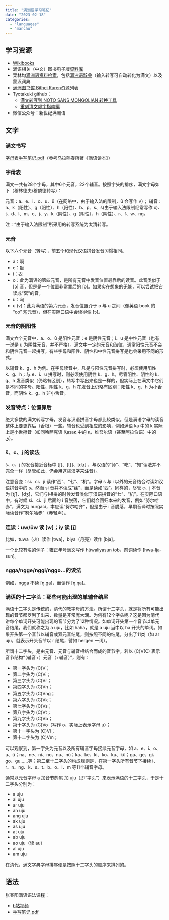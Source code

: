 ```yaml
---
title: "满洲语学习笔记"
date: "2023-02-18"
categories:
  - "languages"
  - "manchu"
---
```


## 学习资源

- [Wikibooks](https://zh.m.wikibooks.org/wiki/满语)
- 满语相关（中文）图书电子版[资料库](http://www.manchu.work/books)
- 栗林均[满洲语资料检索](http://hkuri.cneas.tohoku.ac.jp)，包括[满洲语辞典](http://hkuri.cneas.tohoku.ac.jp/p06/manchu/list?groupId=11)（输入转写可自动转化为满文）以及蒙汉词典
- [满洲图书馆 Bithei Kuren](https://bitheikuren.com/index.php?title=全部资源)资源列表
- Tyotakuki github：
  - [满文转写到 NOTO SANS MONGOLIAN 转换工具](https://tyotakuki.github.io/notomanchu/)
  - [重刻清文虛字指南編](https://tyotakuki.github.io/untuhun_hergen/index.html)
- 微信公众号：新世纪满洲语

## 文字

### 满文书写

[字母表手写笔记.pdf](/assets/doc/满文字母笔记-2023-02-05.pdf)（参考乌拉熙春所著《满语读本》）

### 字母表

满文一共有28个字母，其中6个元音，22个辅音。按照字头的排序，满文字母如下（穆林德夫/穆麟德转写）：

元音：a、e、i、o、u、ū（在网络中，由于输入法的限制，ū 会写作 v）；
辅音：n、k（阳性）、g（阳性）、h（阳性）、b、p、s、š(由于输入法限制经常写作 x)、t、d、l、m、c、j、y、k（阴性）、g（阴性）、h（阴性）、r、f、w、ng。

注：“由于输入法限制”所采用的转写系统为太清转写。

### 元音

以下六个元音（转写），前五个和现代汉语拼音发音习惯相同。
- a：啊  
- e：额
- i：衣  
- o：此为满语的第四元音，是所有元音中发音位置最靠后的读音。此音类似于 [ɔ] 音，但是是一个位置非常靠后的 [ɔ]。如果实在想象的无能，可以尝试把它读成“窝”的音。  
- u：乌  
- ū (v)：此为满语的第六元音，发音位置介于 o 与 u 之间（像英语 book 的 “oo” 短元音），但在实际口语中会读得像 [ɔ]。

### 元音的阴阳性

满文六个元音中，a、o、ū 是阳性元音；e 是阴性元音；i、u 是中性元音（也有一说是 u 为阴性元音，并不严格）。满文中一定的元音和谐律，通常阳性元音不会和阴性元音一起拼写，有些字母和阳性、阴性和中性元音拼写是也会采用不同的形式。

以辅音 k、g、h 为例。在字母读音中，凡是与阳性元音拼写时，必须使用阳性 k、g、h；与 e、i、u 拼写时，则必须使用阴性 k、g、h。尽管阳性、阴性的 k、g、h 发音类似（仍略有区别），转写中写出来也是一样的，但实际上在满文中它们是不同的字母。阳性、阴性 k、g、h 在发音上仍略有区别：阳性 k、g、h 为小舌音，而阴性 k、g、h 非小舌音。

### 发音特点：位置靠后

绝大多数的满文转写字母，发音与汉语拼音字母都比较类似。但是满语字母的读音整体上要更靠后（舌根）一些。辅音也受到相应的影响，例如满语 ka 中的 k 实际上是小舌擦音（如同哈萨克语 Қазақ 中的 қ，维吾尔语（甚至阿拉伯语）中的 ق）。

### š、c、j 的读法

š、c、j 的发音接近音标中 [ʃ]、[tʃ]、[dʒ] ，与汉语的“师”、“吃”、“知”读法并不完全一样（尽管如此，仍会用这些汉字来注音）。

注意音变：si、ci、ji 读作“西”、“七”、“机”。字母 s 与 i 以外的元音结合时读如汉语拼音中的 s。然而 si 音并不读成“丝”，而是读如“西”。同样的，尽管 c、j 本音为 [tʃ]、[dʒ]，它们与i相拼的时候发音类似于汉语拼音的“七”、“机”。在实际口语中，有时候 si、ci、ji 后面的 i 音脱落，它们就会回归本来的发音，例如“努尔哈赤”，满文为 nurgaci，本应读“努尔哈齐”，但是由于 i 音脱落，早期音译时按照实际读音作“努尔哈赤”（赤轻声）。

### 连读：uw/ūw 读 [w]；iy 读 [j]

比如，tuwa（火）读作 [twa]，biya（月亮）读作 [bja]。

一个比较有名的例子：雍正年号满文写作 hūwaliyasun tob，前词读作 [hwa-lja-sun]。

### ngga/ngge/nggi/nggo...的读法

例如，ngga 不读 [ŋ.ga]，而读作 [ŋ.ŋa]。

### 满语的十二字头：那些可能出现的单辅音结尾

满语十二字头是传统的，清代的教字母的方法。所谓十二字头，就是将所有可能出现的音节都罗列了出来，数量是非常庞大滴。为何有12个字头呢？这是因为清代讲每个单词开头可能出现的音节分为了12种情况。如单词开头第一个音节以单元音结尾，我们就称之为 a uju，比如 haha，就是 a uju 当中以 ha 开头的单词。如果开头第一个音节以辅音或双元音结尾，则按照不同的结尾，分出了11类（如 ar uju，就表示开头音节以 r 结尾，譬如 hergen 一词）。

所谓十二字头，是由元音、元音与辅音相结合而成的音节字。若以 (C)V(C) 表示音节结构“（辅音+）元音（+辅音）”，则有：
- 第一字头为 (C)V；
- 第二字头为 (C)Vi；
- 第三字头为 (C)Vr；
- 第四字头为 (C)Vn；
- 第五字头为 (C)Vng；
- 第六字头为 (C)Vk；
- 第七字头为 (C)Vs；
- 第八字头为 (C)Vt；
- 第九字头为 (C)Vb；
- 第十字头为 (C)Vo（写作 o，实际上表示字母 u）；
- 第十一字头为 (C)Vl；
- 第十二字头为 (C)Vm；

可以观察到，第一字头为元音以及所有辅音字母接续元音字母，如 a、e、i、o、u、ü；na、ne、ni、no、nu、nü；ka、ke、ki、ko、ku、kü；ga、ge、gi、go、gu……等；第二至十二字头的构成规则是，在第一字头所有音节下接续 i、r、n、ng、k、s、t、b、o、l、m 等11个辅音字母。

通常以元音字母 a 加音节韵尾 加 uju（即“字头”）来表示满语的十二字头，于是十二字头分别为：
- a uju
- ai uju 
- ar uju 
- an uju 
- ang uju 
- ak uju 
- as uju 
- at uju 
- ab uju 
- ao uju（读 au） 
- al uju
- am uju

在清代，满文字典字母排序便是按照十二字头的顺序来排列的。


## 语法

张春阳满语语法课程：
- [b站视频](https://www.bilibili.com/video/BV13q4y1c72H/?vd_source=60491a3e04ba343eaf8d68615b495223)
- [手写笔记.pdf](/assets/doc/张春阳满语语法笔记-2023-02-18.pdf)
